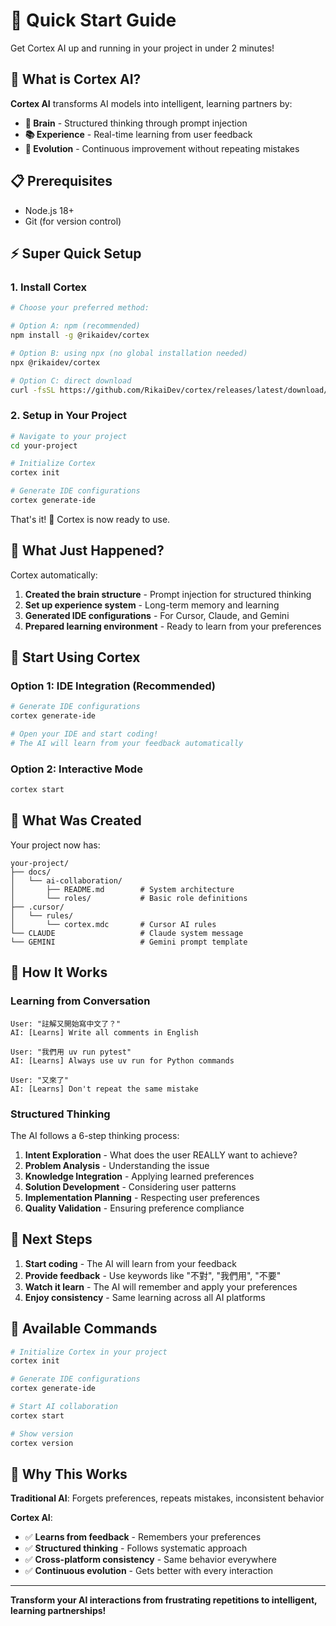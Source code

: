 # 🚀 Quick Start Guide

Get Cortex AI up and running in your project in under 2 minutes!

## 🎯 **What is Cortex AI?**

**Cortex AI** transforms AI models into intelligent, learning partners by:

- **🧠 Brain** - Structured thinking through prompt injection
- **📚 Experience** - Real-time learning from user feedback
- **🔄 Evolution** - Continuous improvement without repeating mistakes

## 📋 Prerequisites

- Node.js 18+
- Git (for version control)

## ⚡ Super Quick Setup

### 1. Install Cortex

```bash
# Choose your preferred method:

# Option A: npm (recommended)
npm install -g @rikaidev/cortex

# Option B: using npx (no global installation needed)
npx @rikaidev/cortex

# Option C: direct download
curl -fsSL https://github.com/RikaiDev/cortex/releases/latest/download/cortex-cli | sh
```

### 2. Setup in Your Project

```bash
# Navigate to your project
cd your-project

# Initialize Cortex
cortex init

# Generate IDE configurations
cortex generate-ide
```

That's it! 🎉 Cortex is now ready to use.

## 🎯 What Just Happened?

Cortex automatically:

1. **Created the brain structure** - Prompt injection for structured thinking
2. **Set up experience system** - Long-term memory and learning
3. **Generated IDE configurations** - For Cursor, Claude, and Gemini
4. **Prepared learning environment** - Ready to learn from your preferences

## 🚀 Start Using Cortex

### Option 1: IDE Integration (Recommended)

```bash
# Generate IDE configurations
cortex generate-ide

# Open your IDE and start coding!
# The AI will learn from your feedback automatically
```

### Option 2: Interactive Mode

```bash
cortex start
```

## 📁 What Was Created

Your project now has:

```
your-project/
├── docs/
│   └── ai-collaboration/
│       ├── README.md        # System architecture
│       └── roles/           # Basic role definitions
├── .cursor/
│   └── rules/
│       └── cortex.mdc       # Cursor AI rules
└── CLAUDE                   # Claude system message
└── GEMINI                   # Gemini prompt template
```

## 🧠 How It Works

### **Learning from Conversation**

```
User: "註解又開始寫中文了？"
AI: [Learns] Write all comments in English

User: "我們用 uv run pytest"
AI: [Learns] Always use uv run for Python commands

User: "又來了"
AI: [Learns] Don't repeat the same mistake
```

### **Structured Thinking**

The AI follows a 6-step thinking process:

1. **Intent Exploration** - What does the user REALLY want to achieve?
2. **Problem Analysis** - Understanding the issue
3. **Knowledge Integration** - Applying learned preferences
4. **Solution Development** - Considering user patterns
5. **Implementation Planning** - Respecting user preferences
6. **Quality Validation** - Ensuring preference compliance

## 🎯 Next Steps

1. **Start coding** - The AI will learn from your feedback
2. **Provide feedback** - Use keywords like "不對", "我們用", "不要"
3. **Watch it learn** - The AI will remember and apply your preferences
4. **Enjoy consistency** - Same learning across all AI platforms

## 🔧 Available Commands

```bash
# Initialize Cortex in your project
cortex init

# Generate IDE configurations
cortex generate-ide

# Start AI collaboration
cortex start

# Show version
cortex version
```

## 🎯 **Why This Works**

**Traditional AI**: Forgets preferences, repeats mistakes, inconsistent behavior

**Cortex AI**:

- ✅ **Learns from feedback** - Remembers your preferences
- ✅ **Structured thinking** - Follows systematic approach
- ✅ **Cross-platform consistency** - Same behavior everywhere
- ✅ **Continuous evolution** - Gets better with every interaction

---

**Transform your AI interactions from frustrating repetitions to intelligent, learning partnerships!**
